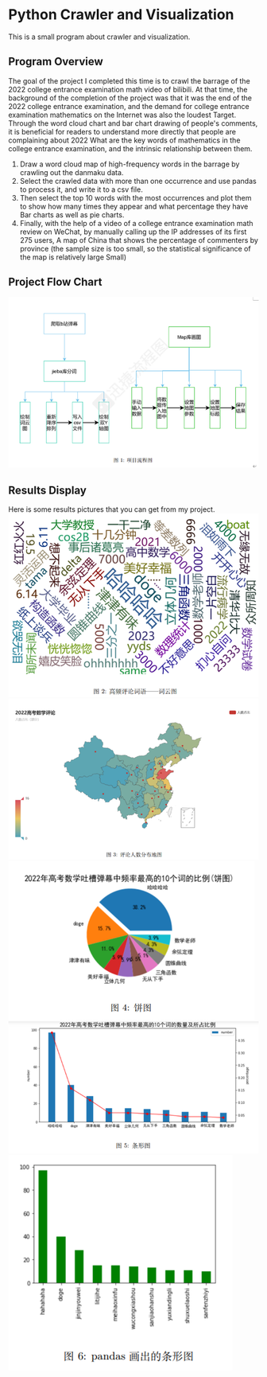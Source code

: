 # Python Crawler and Visualization

This is a small program about crawler and visualization.

## Program Overview

The goal of the project I completed this time is to crawl the barrage of the 2022 college entrance examination math video of bilibili. At that time, the background of the completion of the project was that it was the end of the 2022 college entrance examination, and the demand for college entrance examination mathematics on the Internet was also the loudest
Target. Through the word cloud chart and bar chart drawing of people's comments, it is beneficial for readers to understand more directly that people are complaining about 2022
What are the key words of mathematics in the college entrance examination, and the intrinsic relationship between them.
1. Draw a word cloud map of high-frequency words in the barrage by crawling out the danmaku data.
2. Select the crawled data with more than one occurrence and use pandas to process it, and write it to a csv file.
3. Then select the top 10 words with the most occurrences and plot them to show how many times they appear and what percentage they have
Bar charts as well as pie charts.
4. Finally, with the help of a video of a college entrance examination math review on WeChat, by manually calling up the IP addresses of its first 275 users,
A map of China that shows the percentage of commenters by province (the sample size is too small, so the statistical significance of the map is relatively large
Small)

##  Project Flow Chart
!["Project Flow Chart"](https://github.com/Liuzycn/Crawler-and-Visualization/blob/main/images/pic1.png)

## Results Display
Here is some results pictures that you can get from my project.
!["WordCloud Map"](https://github.com/Liuzycn/Crawler-and-Visualization/blob/main/images/pic2.png)
!["pic3"](https://github.com/Liuzycn/Crawler-and-Visualization/blob/main/images/pic3.png)
!["pic4"](https://github.com/Liuzycn/Crawler-and-Visualization/blob/main/images/pic4.png)
!["pic5"](https://github.com/Liuzycn/Crawler-and-Visualization/blob/main/images/pic5.png)
!["pic6"](https://github.com/Liuzycn/Crawler-and-Visualization/blob/main/images/pic6.png)
